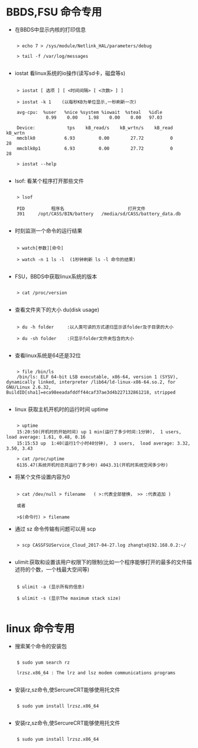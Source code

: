 # BBDS,FSU 命令专用

- 在BBDS中显示内核的打印信息

``` shell

	> echo 7 > /sys/module/Netlink_HAL/parameters/debug
	
	> tail -f /var/log/messages 
	
```

- iostat 看linux系统的io操作(读写sd卡，磁盘等s)

``` shell

	> iostat [ 选项 ] [ <时间间隔> [ <次数> ] ]

	> iostat -k 1    (以每秒KB为单位显示,一秒刷新一次)
	
	avg-cpu:  %user   %nice %system %iowait  %steal   %idle
               0.99    0.00    1.98    0.00    0.00   97.03

	Device:            tps    kB_read/s    kB_wrtn/s    kB_read    kB_wrtn
	mmcblk0           6.93         0.00        27.72          0         28
	mmcblk0p1         6.93         0.00        27.72          0         28
	
	> iostat --help
	
```

- lsof: 看某个程序打开那些文件

``` shell

	> lsof
	
	PID          程序名						打开文件
	391     /opt/CASS/BIN/battery   /media/sd/CASS/battery_data.db
	
```

- 时刻监测一个命令的运行结果

``` shell

	> watch[参数][命令]
	
	> watch -n 1 ls -l  (1秒钟刷新 ls -l 命令的结果)
	
```


- FSU，BBDS中获取linux系统的版本

``` shell

	> cat /proc/version
	
```

- 查看文件夹下的大小 du(disk usage)

``` shell

	> du -h folder     :以人类可读的方式递归显示该folder及子目录的大小
	
	> du -sh folder    :只显示folder文件夹包含的大小
	
```

- 查看linux系统是64还是32位

``` shell

	> file /bin/ls
	/bin/ls: ELF 64-bit LSB executable, x86-64, version 1 (SYSV), dynamically linked, interpreter /lib64/ld-linux-x86-64.so.2, for GNU/Linux 2.6.32, BuildID[sha1]=eca98eeadafddff44caf37ae3d4b227132861218, stripped
	
```

- linux 获取主机开机时的运行时间 uptime

``` shell

	> uptime
	15:20:50(开机时的开始时间) up 1 min(运行了多少时间:1分钟),  1 users,  load average: 1.61, 0.48, 0.16
	15:15:53 up  1:40(运行1个小时40分钟),  3 users,  load average: 3.32, 3.50, 3.43
	
	> cat /proc/uptime
	6135.47(系统开机时总共运行了多少秒) 4043.31(开机时系统空闲多少秒)
```

- 将某个文件设置内容为0

``` shell

	> cat /dev/null > filename   ( >:代表全部替换， >> :代表追加 )
	
	或者
	
	>$(命令行) > filename
```

- 通过 sz 命令传输有问题可以用 scp

``` shell

	> scp CASSFSUService_Cloud_2017-04-27.log zhangtx@192.168.0.2:~/
	
```

- ulimit:获取和设置该用户权限下的限制(比如一个程序能够打开的最多的文件描述符的个数，一个栈最大空间等)

``` shell

	$ ulimit -a (显示所有的信息)
	
	$ ulimit -s (显示The maximum stack size)
	
```

# linux 命令专用

- 搜索某个命令的安装包

``` shell

	$ sudo yum search rz
	
	lrzsz.x86_64 : The lrz and lsz modem communications programs
	
```

- 安装rz,sz命令,使SercureCRT能够使用托文件

``` shell

	$ sudo yum install lrzsz.x86_64
	
```

- 安装rz,sz命令,使SercureCRT能够使用托文件

``` shell

	$ sudo yum install lrzsz.x86_64
	
```